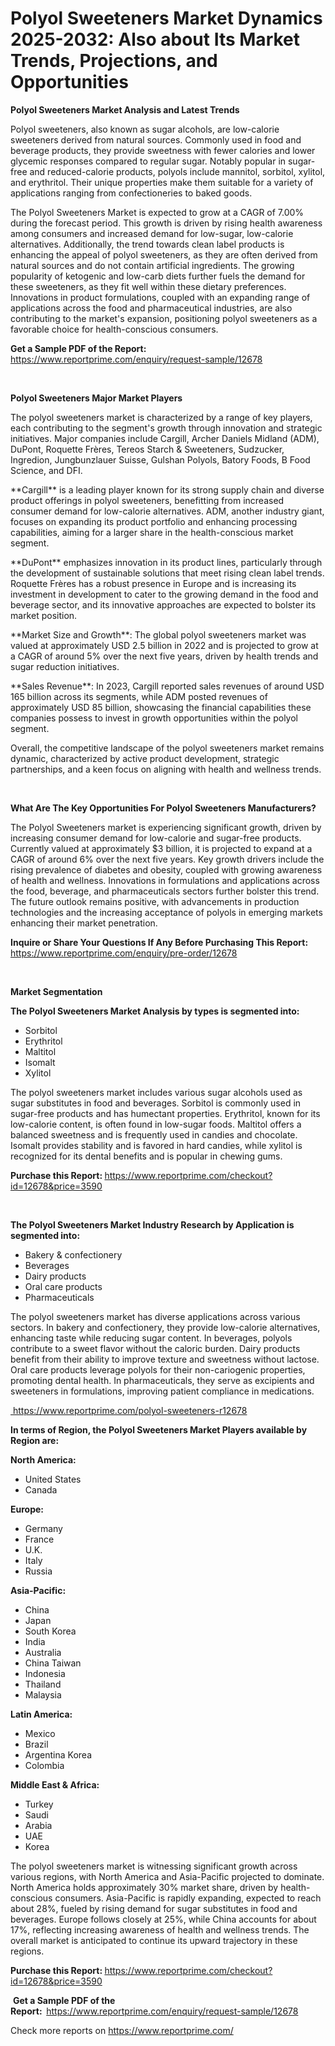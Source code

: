 <p><h1>Polyol Sweeteners Market Dynamics 2025-2032: Also about Its Market Trends, Projections, and Opportunities</h1></p><p><strong>Polyol Sweeteners Market Analysis and Latest Trends</strong></p>
<p><p>Polyol sweeteners, also known as sugar alcohols, are low-calorie sweeteners derived from natural sources. Commonly used in food and beverage products, they provide sweetness with fewer calories and lower glycemic responses compared to regular sugar. Notably popular in sugar-free and reduced-calorie products, polyols include mannitol, sorbitol, xylitol, and erythritol. Their unique properties make them suitable for a variety of applications ranging from confectioneries to baked goods.</p><p>The Polyol Sweeteners Market is expected to grow at a CAGR of 7.00% during the forecast period. This growth is driven by rising health awareness among consumers and increased demand for low-sugar, low-calorie alternatives. Additionally, the trend towards clean label products is enhancing the appeal of polyol sweeteners, as they are often derived from natural sources and do not contain artificial ingredients. The growing popularity of ketogenic and low-carb diets further fuels the demand for these sweeteners, as they fit well within these dietary preferences. Innovations in product formulations, coupled with an expanding range of applications across the food and pharmaceutical industries, are also contributing to the market's expansion, positioning polyol sweeteners as a favorable choice for health-conscious consumers.</p></p>
<p><strong>Get a Sample PDF of the Report:&nbsp;</strong> <a href="https://www.reportprime.com/enquiry/request-sample/12678?utm_campaign=2627&utm_medium=2&utm_source=Github&utm_content=ia&utm_term=19032025&utm_id=polyol-sweeteners">https://www.reportprime.com/enquiry/request-sample/12678</a></p>
<p>&nbsp;</p>
<p><strong>Polyol Sweeteners Major Market Players</strong></p>
<p><p>The polyol sweeteners market is characterized by a range of key players, each contributing to the segment's growth through innovation and strategic initiatives. Major companies include Cargill, Archer Daniels Midland (ADM), DuPont, Roquette Frères, Tereos Starch & Sweeteners, Sudzucker, Ingredion, Jungbunzlauer Suisse, Gulshan Polyols, Batory Foods, B Food Science, and DFI.</p><p>**Cargill** is a leading player known for its strong supply chain and diverse product offerings in polyol sweeteners, benefitting from increased consumer demand for low-calorie alternatives. ADM, another industry giant, focuses on expanding its product portfolio and enhancing processing capabilities, aiming for a larger share in the health-conscious market segment.</p><p>**DuPont** emphasizes innovation in its product lines, particularly through the development of sustainable solutions that meet rising clean label trends. Roquette Frères has a robust presence in Europe and is increasing its investment in development to cater to the growing demand in the food and beverage sector, and its innovative approaches are expected to bolster its market position.</p><p>**Market Size and Growth**: The global polyol sweeteners market was valued at approximately USD 2.5 billion in 2022 and is projected to grow at a CAGR of around 5% over the next five years, driven by health trends and sugar reduction initiatives.</p><p>**Sales Revenue**: In 2023, Cargill reported sales revenues of around USD 165 billion across its segments, while ADM posted revenues of approximately USD 85 billion, showcasing the financial capabilities these companies possess to invest in growth opportunities within the polyol segment. </p><p>Overall, the competitive landscape of the polyol sweeteners market remains dynamic, characterized by active product development, strategic partnerships, and a keen focus on aligning with health and wellness trends.</p></p>
<p>&nbsp;</p>
<p><strong>What Are The Key Opportunities For Polyol Sweeteners Manufacturers?</strong></p>
<p><p>The Polyol Sweeteners market is experiencing significant growth, driven by increasing consumer demand for low-calorie and sugar-free products. Currently valued at approximately $3 billion, it is projected to expand at a CAGR of around 6% over the next five years. Key growth drivers include the rising prevalence of diabetes and obesity, coupled with growing awareness of health and wellness. Innovations in formulations and applications across the food, beverage, and pharmaceuticals sectors further bolster this trend. The future outlook remains positive, with advancements in production technologies and the increasing acceptance of polyols in emerging markets enhancing their market penetration.</p></p>
<p><strong>Inquire or Share Your Questions If Any Before Purchasing This Report:</strong> <a href="https://www.reportprime.com/enquiry/pre-order/12678?utm_campaign=2627&utm_medium=2&utm_source=Github&utm_content=ia&utm_term=19032025&utm_id=polyol-sweeteners">https://www.reportprime.com/enquiry/pre-order/12678</a></p>
<p>&nbsp;</p>
<p><strong>Market Segmentation</strong></p>
<p><strong>The Polyol Sweeteners Market Analysis by types is segmented into:</strong></p>
<p><ul><li>Sorbitol</li><li>Erythritol</li><li>Maltitol</li><li>Isomalt</li><li>Xylitol</li></ul></p>
<p><p>The polyol sweeteners market includes various sugar alcohols used as sugar substitutes in food and beverages. Sorbitol is commonly used in sugar-free products and has humectant properties. Erythritol, known for its low-calorie content, is often found in low-sugar foods. Maltitol offers a balanced sweetness and is frequently used in candies and chocolate. Isomalt provides stability and is favored in hard candies, while xylitol is recognized for its dental benefits and is popular in chewing gums.</p></p>
<p><strong>Purchase this Report:&nbsp;</strong><a href="https://www.reportprime.com/checkout?id=12678&price=3590&utm_campaign=2627&utm_medium=2&utm_source=Github&utm_content=ia&utm_term=19032025&utm_id=polyol-sweeteners">https://www.reportprime.com/checkout?id=12678&price=3590</a></p>
<p>&nbsp;</p>
<p><strong>The Polyol Sweeteners Market Industry Research by Application is segmented into:</strong></p>
<p><ul><li>Bakery & confectionery</li><li>Beverages</li><li>Dairy products</li><li>Oral care products</li><li>Pharmaceuticals</li></ul></p>
<p><p>The polyol sweeteners market has diverse applications across various sectors. In bakery and confectionery, they provide low-calorie alternatives, enhancing taste while reducing sugar content. In beverages, polyols contribute to a sweet flavor without the caloric burden. Dairy products benefit from their ability to improve texture and sweetness without lactose. Oral care products leverage polyols for their non-cariogenic properties, promoting dental health. In pharmaceuticals, they serve as excipients and sweeteners in formulations, improving patient compliance in medications.</p></p>
<p><a href="https://www.reportprime.com/polyol-sweeteners-r12678?utm_campaign=2627&utm_medium=2&utm_source=Github&utm_content=ia&utm_term=19032025&utm_id=polyol-sweeteners">&nbsp;https://www.reportprime.com/polyol-sweeteners-r12678</a></p>
<p><strong>In terms of Region, the Polyol Sweeteners Market Players available by Region are:</strong></p>
<p>
    <p> <strong> North America: </strong>
        <ul>
            <li>United States</li>
            <li>Canada</li>
        </ul>
        </p> 
    <p> <strong> Europe: </strong>
        <ul>
            <li>Germany</li>
            <li>France</li>
            <li>U.K.</li>
            <li>Italy</li>
            <li>Russia</li>
        </ul>
        </p> 
    <p> <strong> Asia-Pacific: </strong>
        <ul>
            <li>China</li>
            <li>Japan</li>
            <li>South Korea</li>
            <li>India</li>
            <li>Australia</li>
            <li>China Taiwan</li>
            <li>Indonesia</li>
            <li>Thailand</li>
            <li>Malaysia</li>
        </ul>
        </p> 
    <p> <strong> Latin America: </strong>
        <ul>
            <li>Mexico</li>
            <li>Brazil</li>
            <li>Argentina Korea</li>
            <li>Colombia</li>
        </ul>
        </p> 
    <p> <strong> Middle East & Africa: </strong>
        <ul>
            <li>Turkey</li>
            <li>Saudi</li>
            <li>Arabia</li>
            <li>UAE</li>
            <li>Korea</li>
        </ul>
    </p>
    </p>
<p><p>The polyol sweeteners market is witnessing significant growth across various regions, with North America and Asia-Pacific projected to dominate. North America holds approximately 30% market share, driven by health-conscious consumers. Asia-Pacific is rapidly expanding, expected to reach about 28%, fueled by rising demand for sugar substitutes in food and beverages. Europe follows closely at 25%, while China accounts for about 17%, reflecting increasing awareness of health and wellness trends. The overall market is anticipated to continue its upward trajectory in these regions.</p></p>
<p><strong>Purchase this Report: </strong><a href="https://www.reportprime.com/checkout?id=12678&price=3590&utm_campaign=2627&utm_medium=2&utm_source=Github&utm_content=ia&utm_term=19032025&utm_id=polyol-sweeteners">https://www.reportprime.com/checkout?id=12678&price=3590</a></p>
<p>&nbsp;<strong>Get a Sample PDF of the Report:&nbsp;&nbsp;</strong><a href="https://www.reportprime.com/enquiry/request-sample/12678?utm_campaign=2627&utm_medium=2&utm_source=Github&utm_content=ia&utm_term=19032025&utm_id=polyol-sweeteners">https://www.reportprime.com/enquiry/request-sample/12678</a></p>
<p><strong></strong></p>
<p>Check more reports on <a href="https://www.reportprime.com/?utm_campaign=2627&utm_medium=2&utm_source=Github&utm_content=ia&utm_term=19032025&utm_id=polyol-sweeteners">https://www.reportprime.com/</a></p>
